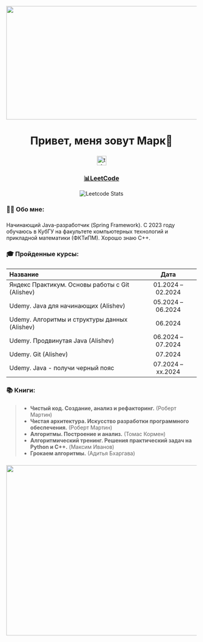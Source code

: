 <br clear="both">

<div align="center">
  <img height="300" width="600" src="https://i.pinimg.com/originals/15/e7/e3/15e7e300166c962d3b8a22f60b5cac9e.gif"  />
</div>

###

<h1 align="center">Привет, меня зовут Марк👋</h1>

###

<div align="center">
  <a href="https://t.me/fsbrossii" target="_blank">
    <img src="https://img.shields.io/static/v1?message=Telegram&logo=telegram&label=&color=2CA5E0&logoColor=white&labelColor=&style=for-the-badge" height="25" alt="telegram logo"  />
  </a>
</div>

###

<h3 align="center"><a href="https://github.com/Markelloww/LeetCode">📊LeetCode</a></h3>

<div align="center">
  
  ![Leetcode Stats](https://leetcard.jacoblin.cool/Markellowww?border=0&radius=20)
</div>

###

<h3 align="left">👨‍💻 Обо мне:</h3>

###

<p align="left">Начинающий Java-разработчик (Spring Framework). С 2023 году обучаюсь в КубГУ на факультете компьютерных технологий и прикладной математики (ФКТиПМ). Хорошо знаю С++.</p>

###

<h3 align="left">🎓 Пройденные курсы:</h3>

###

| Название | Дата |
|:----------|:----------:|
| Яндекс Практикум. Основы работы с Git (Alishev) | 01.2024 – 02.2024 |
| Udemy. Java для начинающих (Alishev) | 05.2024 – 06.2024 |
| Udemy. Алгоритмы и структуры данных (Alishev) | 06.2024 |
| Udemy. Продвинутая Java (Alishev)  | 06.2024 – 07.2024 | 
| Udemy. Git (Alishev)  | 07.2024 | 
| Udemy. Java - получи черный пояс  | 07.2024 – xx.2024 | 



###

<h3 align="left">📚 Книги:</h3>

###

>- **Чистый код. Создание, анализ и рефакторинг.** (Роберт Мартин)
>- **Чистая архитектура. Искусство разработки программного обеспечения.** (Роберт Мартин)
>- **Алгоритмы. Построение и анализ.** (Томас Кормен)
>- **Алгоритмический тренинг. Решения практический задач на Python и C++.** (Максим Иванов)
>- **Грокаем алгоритмы.** (Адитья Бхаргава)

###

<div align="center">
  <img height="450" width="600" src="https://i.postimg.cc/8kwHhQT8/nerc.jpg"  />
</div>

###
